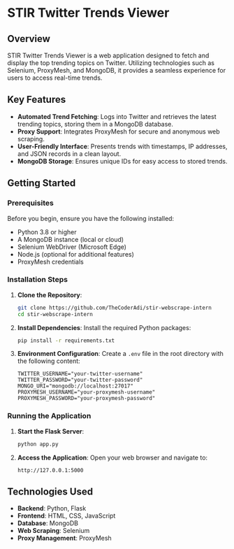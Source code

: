 # STIR Twitter Trends Viewer

## Overview

STIR Twitter Trends Viewer is a web application designed to fetch and display the top trending topics on Twitter. Utilizing technologies such as Selenium, ProxyMesh, and MongoDB, it provides a seamless experience for users to access real-time trends.

## Key Features

- **Automated Trend Fetching**: Logs into Twitter and retrieves the latest trending topics, storing them in a MongoDB database.
- **Proxy Support**: Integrates ProxyMesh for secure and anonymous web scraping.
- **User-Friendly Interface**: Presents trends with timestamps, IP addresses, and JSON records in a clean layout.
- **MongoDB Storage**: Ensures unique IDs for easy access to stored trends.

## Getting Started

### Prerequisites

Before you begin, ensure you have the following installed:

- Python 3.8 or higher
- A MongoDB instance (local or cloud)
- Selenium WebDriver (Microsoft Edge)
- Node.js (optional for additional features)
- ProxyMesh credentials

### Installation Steps

1. **Clone the Repository**:
   ```bash
   git clone https://github.com/TheCoderAdi/stir-webscrape-intern
   cd stir-webscrape-intern
   ```

2. **Install Dependencies**:
   Install the required Python packages:
   ```bash
   pip install -r requirements.txt
   ```

3. **Environment Configuration**:
   Create a `.env` file in the root directory with the following content:
   ```plaintext
   TWITTER_USERNAME="your-twitter-username"
   TWITTER_PASSWORD="your-twitter-password"
   MONGO_URI="mongodb://localhost:27017"
   PROXYMESH_USERNAME="your-proxymesh-username"
   PROXYMESH_PASSWORD="your-proxymesh-password"
   ```

### Running the Application

1. **Start the Flask Server**:
   ```bash
   python app.py
   ```

2. **Access the Application**:
   Open your web browser and navigate to:
   ```
   http://127.0.0.1:5000
   ```

## Technologies Used

- **Backend**: Python, Flask
- **Frontend**: HTML, CSS, JavaScript
- **Database**: MongoDB
- **Web Scraping**: Selenium
- **Proxy Management**: ProxyMesh
